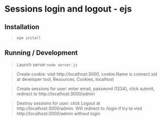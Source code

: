 Sessions login and logout - ejs
===============================

## Installation

> `npm install`

## Running / Development

> Launch server `node server.js`

> Create cookie: visit http://localhost:3000, cookie.Name is connect.sid at developer tool, Resources, Cookies, localhost

> Create sessions for user: enter email, password (1234), click submit, redirect to http://localhost:3000/admin

> Destroy sessions for user: click Logout at http://localhost:3000/admin. Will redirect to /login if try to visit http://localhost:3000/admin without login

